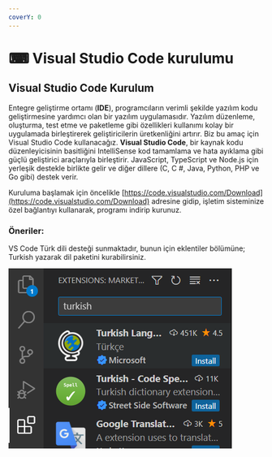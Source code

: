 ```yaml
---
coverY: 0
---
```


# ⌨ Visual Studio Code kurulumu

## Visual Studio Code Kurulum

Entegre geliştirme ortamı (**IDE**), programcıların verimli şekilde yazılım kodu geliştirmesine yardımcı olan bir yazılım uygulamasıdır. Yazılım düzenleme, oluşturma, test etme ve paketleme gibi özellikleri kullanımı kolay bir uygulamada birleştirerek geliştiricilerin üretkenliğini artırır. Biz bu amaç için Visual Studio Code kullanacağız. **Visual Studio Code**, bir kaynak kodu düzenleyicisinin basitliğini IntelliSense kod tamamlama ve hata ayıklama gibi güçlü geliştirici araçlarıyla birleştirir. JavaScript, TypeScript ve Node.js için yerleşik destekle birlikte gelir ve diğer dillere (C, C #, Java, Python, PHP ve Go gibi) destek verir.

Kuruluma başlamak için öncelikle [https://code.visualstudio.com/Download](https://code.visualstudio.com/Download) adresine gidip, işletim sisteminize özel bağlantıyı kullanarak, programı indirip kurunuz.

### Öneriler:

VS Code Türk dili desteği sunmaktadır, bunun için eklentiler bölümüne; Turkish yazarak dil paketini kurabilirsiniz.

![](../.gitbook/assets/image.png)

